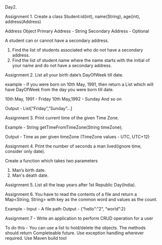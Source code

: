 Day2.

Assignment 1. Create a class Student:id(int), name(String), age(int), address(Address)

Address Object
Primary Address - String
Secondary Address - Optional<String>


A student can or cannot have a secondary address.
1. Find the list of students associated who do not have a secondary address.
2. Find the list of student name where the name starts with the initial of your name and do not have a secondary address.

 Assignment 2.  List all your birth date’s DayOfWeek till date.

example - If you were born on 10th May, 1991, then return a List<String> which will have DayOfWeek from the day you were born till date.

10th May, 1991  - Friday
10th May,1992 - Sunday
And so on

Output - List[“Friday”,”Sunday”...]


Assignment 3. Print current time of the given Time Zone.

Example - String getTimeFromTimeZone(String timeZone);

Output - Time as per given timeZone (TimeZone values -  UTC, UTC+12)


Assignment 4. Print the number of seconds a man lived(ignore time, consider only date).


Create a function which takes two parameters
1. Man’s birth date.
2. Man's death date.







Assignment 5. List all the leap years after 1st Republic Day(India).


Assignment 6. You have to read the contents of a file and return a Map<String, String> with key as the common word and values as the count.


Example -
 Input - A file path
Output - {“hello”:”2”, “world”:2}


Assignment 7 - 
Write an application to perform CRUD operation for a user

To do this -
You can use a list to hold/delete the objects.
The methods should return Completeable future.
Use exception handling wherever required.
Use Maven build tool

